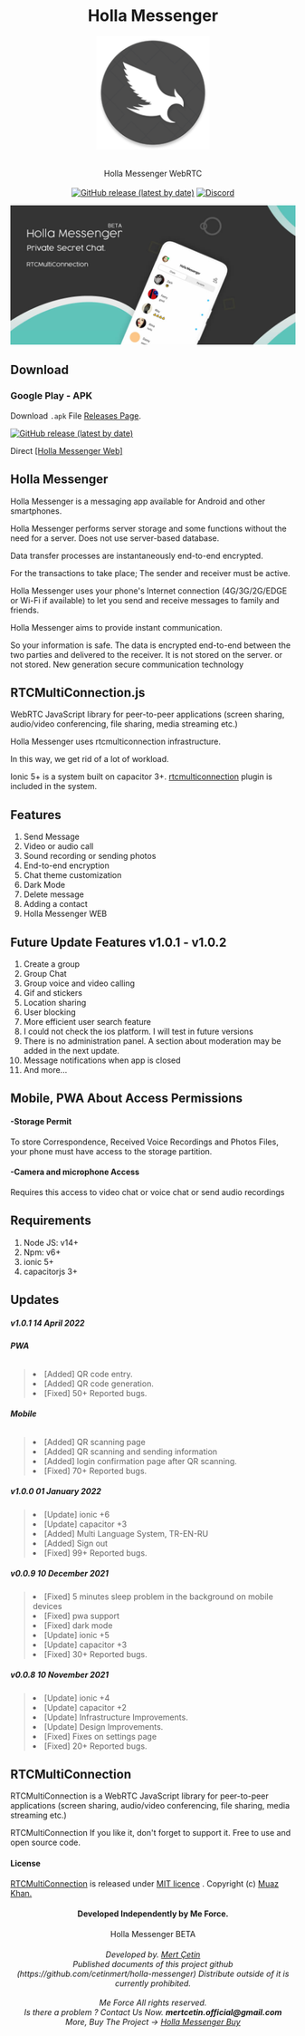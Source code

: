 <h1 align="center">Holla Messenger</h1>
<p align="center">
<img src="https://raw.githubusercontent.com/cetinmert/holla-messenger/main/image/ic_launcher_round.png" style="display: block;margin-left: auto;margin-right: auto;" data-canonical-src="https://raw.githubusercontent.com/cetinmert/holla-messenger/main/image/ic_launcher_round.png" width="200" height="200" align="center"/><br><br>
Holla Messenger WebRTC
<br><br> 
<a href="https://github.com/cetinmert/holla-messenger/releases/latest">
<img alt="GitHub release (latest by date)" src="https://img.shields.io/github/v/release/cetinmert/holla-messenger?color=tuquoise&label=Latest&logo=github&logoColor=white&style=for-the-badge"></a>
<a href="https://discord.gg/dmWPGE4JFM"><img alt="Discord" src="https://img.shields.io/discord/876934826186395658?color=%237289DA&label=discord&logo=Discord&logoColor=white&style=for-the-badge"></a>
</p>

<img src="https://raw.githubusercontent.com/cetinmert/holla-messenger/main/image/cover.jpg"/>


## Download

### Google Play - APK

Download `.apk` File [Releases Page](https://github.com/cetinmert/holla-messenger/releases/latest).<br>

<a href="https://play.google.com/store/apps/details?id=com.hollamessenger.app"> 
<img alt="GitHub release (latest by date)" src="https://img.shields.io/github/v/release/cetinmert/holla-messenger?color=blue&label=CLICK-GOOGLE-PLAY&logo=git&logoColor=white&style=for-the-badge"></a>

<p>Direct <a href="https://cetinmert.github.io/holla-messenger/">[Holla Messenger Web]</a></p>

## Holla Messenger

<p>Holla Messenger is a messaging app available for Android and other smartphones.</p>
<p>Holla Messenger performs server storage and some functions without the need for a server. Does not use server-based database.</p>
<p>Data transfer processes are instantaneously end-to-end encrypted.</p>
<p>For the transactions to take place; The sender and receiver must be active.</p>

<p>Holla Messenger uses your phone's Internet connection (4G/3G/2G/EDGE or Wi-Fi if available) to let you send and receive messages to family and friends.</p>

<p>Holla Messenger aims to provide instant communication.</p>
<p>So your information is safe. The data is encrypted end-to-end between the two parties and delivered to the receiver. It is not stored on the server. or not stored. New generation secure communication technology</p>

## RTCMultiConnection.js
<p>WebRTC JavaScript library for peer-to-peer applications (screen sharing, audio/video conferencing, file sharing, media streaming etc.)</p>
<p>Holla Messenger uses rtcmulticonnection infrastructure.</p>
<p>In this way, we get rid of a lot of workload.</p>
<p>Ionic 5+ is a system built on capacitor 3+. <a href="https://www.rtcmulticonnection.org/">rtcmulticonnection</a> plugin is included in the system.</p>

## Features
<ol>
<li>Send Message</li>
<li>Video or audio call</li>
<li>Sound recording or sending photos</li>
<li>End-to-end encryption</li>
<li>Chat theme customization</li>
<li>Dark Mode</li>
<li>Delete message</li>
<li>Adding a contact</li>
<li>Holla Messenger WEB</li>
</ol>

## Future Update Features v1.0.1 - v1.0.2
<ol>
<li>Create a group</li>
<li>Group Chat</li>
<li>Group voice and video calling</li>
<li>Gif and stickers</li>
<li>Location sharing</li>
<li>User blocking</li>
<li>More efficient user search feature</li>
<li>I could not check the ios platform. I will test in future versions</li>
<li>There is no administration panel. A section about moderation may be added in the next update.</li>
<li>Message notifications when app is closed</li>
<li>And more...</li>
</ol>

## Mobile, PWA About Access Permissions

<h4>-Storage Permit</h4>
<p>To store Correspondence, Received Voice Recordings and Photos Files, your phone must have access to the storage partition.</p>

<h4>-Camera and microphone Access</h4>
<p>Requires this access to video chat or voice chat or send audio recordings</p>


## Requirements
<ol>
<li>Node JS: v14+</li>
<li>Npm: v6+</li>
<li>ionic 5+</li>
<li>capacitorjs 3+</li>
</ol>

## Updates

<h5><strong>v1.0.1 </strong> 14 April 2022 </h5>

<h6><strong>PWA</strong></h6>
<blockquote>
<li>[Added] QR code entry.</li>
<li>[Added] QR code generation.</li>
<li>[Fixed] 50+ Reported bugs.</li>
</blockquote>

<h6><strong>Mobile</strong></h6>
<blockquote>
<li>[Added] QR scanning page</li>
<li>[Added] QR scanning and sending information</li>
<li>[Added] login confirmation page after QR scanning.</li>
<li>[Fixed] 70+ Reported bugs.</li>
</blockquote>

<h5><strong>v1.0.0 </strong> 01 January 2022 </h5>
<blockquote>
<li>[Update] ionic +6</li>
<li>[Update] capacitor +3</li>
<li>[Added] Multi Language System, TR-EN-RU</li>
<li>[Added] Sign out</li>
<li>[Fixed] 99+ Reported bugs.</li>
</blockquote>


<h5><strong>v0.0.9 </strong> 10 December 2021 </h5>
<blockquote>
<li>[Fixed] 5 minutes sleep problem in the background on mobile devices</li>
<li>[Fixed] pwa support</li>
<li>[Fixed] dark mode</li>
<li>[Update] ionic +5</li>
<li>[Update] capacitor +3</li>
<li>[Fixed] 30+ Reported bugs.</li>
</blockquote>

<h5><strong>v0.0.8 </strong> 10 November 2021 </h5>
<blockquote>
<li>[Update] ionic +4</li>
<li>[Update] capacitor +2</li>
<li>[Update] Infrastructure Improvements.</li>
<li>[Update] Design Improvements.</li>
<li>[Fixed] Fixes on settings page</li>
<li>[Fixed] 20+ Reported bugs.</li>
</blockquote>

## RTCMultiConnection
<p>
RTCMultiConnection is a WebRTC JavaScript library for peer-to-peer applications (screen sharing, audio/video conferencing, file sharing, media streaming etc.)
</p>
<p>
RTCMultiConnection If you like it, don't forget to support it. Free to use and open source code.
</p>
<h4>License</h4>
<p>
<a href="https://github.com/muaz-khan/RTCMultiConnection">RTCMultiConnection</a> is released under <a href="https://github.com/muaz-khan/RTCMultiConnection/blob/master/LICENSE.md">MIT licence</a> . Copyright (c) <a href="https://muazkhan.com/">Muaz Khan.</a></p>

<h4 align="center">Developed Independently by Me Force.</h4>
<div align="center"> Holla Messenger BETA</div>
<h6 align="center">
Developed by. <a href="https://www.instagram.com/mertcetin.real">Mert Çetin</a> <br>
Published documents of this project github (https://github.com/cetinmert/holla-messenger) Distribute outside of it is currently prohibited.<br><br>
Me Force All rights reserved.<br>
Is there a problem ? Contact Us Now. <b>mertcetin.official@gmail.com</b><br>
More, Buy The Project -> <a href="https://codecanyon.net/user/mert_cetin/portfolio">Holla Messenger Buy</a>
</h6>